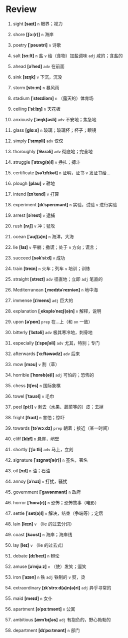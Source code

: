 # Review
1. sight **[saɪt]** `n` 眼界；视力

2. shore **[ʃɔː(r)]** `n` 海岸

3. poetry **[ˈpəʊətri]** `n` 诗歌

4. salt **[sɔːlt]** `n` 盐 `v` 给（食物）加盐调味 `adj` 咸的；含盐的

5. ahead **[əˈhed]** `adv` 在前面

6. sink **[sɪŋk]** `v` 下沉，沉没

7. storm **[stɔːm]** `n` 暴风雨

8. stadium **[ˈsteɪdiəm]** `n` （露天的）体育场

9. ceiling **[ˈsiːlɪŋ]** `n` 天花板

10. anxiously **[ˈæŋkʃəsli]** `adv` 不安地；焦急地

11. glass **[ɡlɑːs]** `n` 玻璃；玻璃杯；杯子；眼镜

12. simply **[ˈsɪmpli]** `adv` 仅仅

13. thoroughly **[ˈθʌrəli]** `adv` 彻底地；完全地

14. struggle **[ˈstrʌɡ(ə)l]** `v` 挣扎；搏斗

15. certificate **[səˈtɪfɪkət]** `n` 证明，证书 `v` 发证书给...

16. plough **[plaʊ]** `v` 耕地

17. intend **[ɪnˈtend]** `v` 打算

18. experiment **[ɪkˈsperɪmənt]** `n` 实验，试验 `v` 进行实验

19. arrest **[əˈrest]** `v` 逮捕

20. rush **[rʌʃ]** `v` 冲；猛攻

21. ocean **[ˈəʊʃ(ə)n]** `n` 海洋，大海

22. lie **[laɪ]** `v` 平躺；撒谎；处于 `n` 方向；谎言；

23. succeed **[səkˈsiːd]** `v` 成功

24. train **[treɪn]** `n` 火车；列车 `v` 培训；训练

25. straight **[streɪt]** `adv` 径直地；立即 `adj` 笔直的

26. Mediterranean **[ˌmedɪtəˈreɪniən]** `n` 地中海

27. immense **[ɪˈmens]** `adj` 巨大的

28. explanation **[ˌekspləˈneɪʃ(ə)n]** `n` 解释，说明

29. upon **[əˈpɒn]** `prep` 在...上（和 `on` 一致）

30. bitterly **[ˈbɪtəli]** `adv` 极其寒冷地，刺骨地

31. especially **[ɪˈspeʃəli]** `adv` 尤其，特别；专门

32. afterwards **[ˈɑːftəwədz]** `adv` 后来

33. mow **[məʊ]** `v` 割（草）

34. horrible **[ˈhɒrəb(ə)l]** `adj` 可怕的；恐怖的

35. chess **[tʃes]** `n` 国际象棋

36. towel **[ˈtaʊəl]** `n` 毛巾

37. peel **[piːl]** `v` 剥去（水果、蔬菜等的）皮；去掉

38. fright **[fraɪt]** `n` 害怕；惊吓

39. towards **[təˈwɔːdz]** `prep` 朝着；接近（某一时间）

40. cliff **[klɪf]** `n` 悬崖，峭壁

41. shortly **[ˈʃɔːtli]** `adv` 马上，立刻

42. signature **[ˈsɪɡnətʃə(r)]** `n` 签名，署名

43. oil **[ɔɪl]** `n` 油；石油

44. annoy **[əˈnɔɪ]** `v` 打扰，骚扰

45. government **[ˈɡʌvənmənt]** `n` 政府

46. horror **[ˈhɒrə(r)]** `n` 恐怖；恐怖故事（电影）

47. settle **[ˈset(ə)l]** `v` 解决，结束（争端等）；定居

48. lain **[leɪn]** `v` （lie 的过去分词）

49. coast **[kəʊst]** `n` 海岸；海岸线

50. lay **[leɪ]** `v` （lie 的过去式）

51. debate **[dɪˈbeɪt]** `n` 辩论

52. amuse **[əˈmjuːz]** `v` （使）发笑；逗笑

53. iron **[ˈaɪən]** `n` 铁 `adj` 铁制的 `v` 熨，烫

54. extraordinary **[ɪkˈstrɔːd(ə)n(ə)ri]** `adj` 异乎寻常的

55. maid **[meɪd]** `n` 女仆

56. apartment **[əˈpɑːtmənt]** `n` 公寓

57. ambitious **[æmˈbɪʃəs]** `adj` 有抱负的，野心勃勃的

58. department **[dɪˈpɑːtmənt]** `n` 部门

